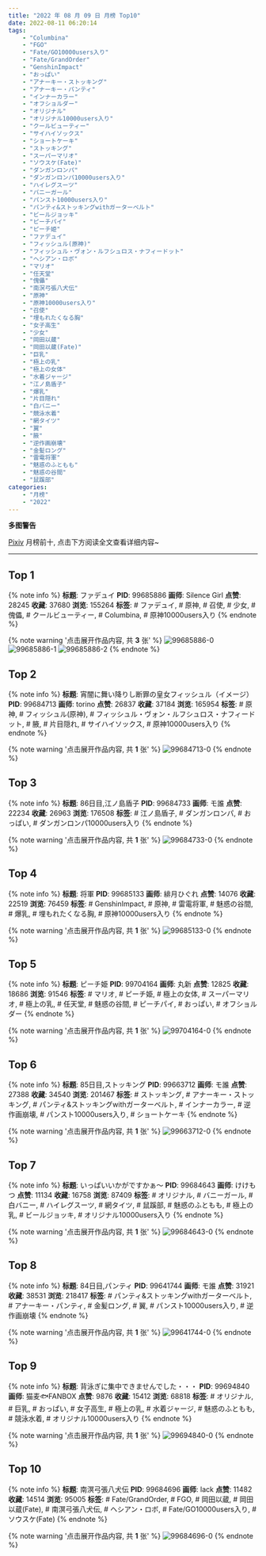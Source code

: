```yaml
---
title: "2022 年 08 月 09 日 月榜 Top10"
date: 2022-08-11 06:20:14
tags:
    - "Columbina"
    - "FGO"
    - "Fate/GO10000users入り"
    - "Fate/GrandOrder"
    - "GenshinImpact"
    - "おっぱい"
    - "アナーキー・ストッキング"
    - "アナーキー・パンティ"
    - "インナーカラー"
    - "オフショルダー"
    - "オリジナル"
    - "オリジナル10000users入り"
    - "クールビューティー"
    - "サイハイソックス"
    - "ショートケーキ"
    - "ストッキング"
    - "スーパーマリオ"
    - "ソウスケ(Fate)"
    - "ダンガンロンパ"
    - "ダンガンロンパ10000users入り"
    - "ハイレグスーツ"
    - "バニーガール"
    - "パンスト10000users入り"
    - "パンティ&ストッキングwithガーターベルト"
    - "ビールジョッキ"
    - "ピーチパイ"
    - "ピーチ姫"
    - "ファデュイ"
    - "フィッシュル(原神)"
    - "フィッシュル・ヴォン・ルフシュロス・ナフィードット"
    - "ヘシアン・ロボ"
    - "マリオ"
    - "任天堂"
    - "傀儡"
    - "南溟弓張八犬伝"
    - "原神"
    - "原神10000users入り"
    - "召使"
    - "埋もれたくなる胸"
    - "女子高生"
    - "少女"
    - "岡田以蔵"
    - "岡田以蔵(Fate)"
    - "巨乳"
    - "極上の乳"
    - "極上の女体"
    - "水着ジャージ"
    - "江ノ島盾子"
    - "爆乳"
    - "片目隠れ"
    - "白バニー"
    - "競泳水着"
    - "網タイツ"
    - "翼"
    - "腋"
    - "逆作画崩壊"
    - "金髪ロング"
    - "雷電将軍"
    - "魅惑のふともも"
    - "魅惑の谷間"
    - "鼠蹊部"
categories:
    - "月榜"
    - "2022"
---
```


<i class="fa fa-triangle-exclamation"></i>**多图警告**<i class="fa fa-triangle-exclamation"></i>

[Pixiv](https://www.pixiv.net/) 月榜前十, 点击下方阅读全文查看详细内容~

<!-- more -->

---

## Top 1

{% note info %}
**标题**: ファデュイ
**PID**: 99685886 **画师**: Silence Girl
**点赞**: 28245 **收藏**: 37680 **浏览**: 155264
**标签**: # ファデュイ, # 原神, # 召使, # 少女, # 傀儡, # クールビューティー, # Columbina, # 原神10000users入り
{% endnote %}

{% note warning '点击展开作品内容, 共 **3** 张' %}
![99685886-0](https://i.pixiv.re/img-original/img/2022/07/13/00/35/01/99685886_p0.png)
![99685886-1](https://i.pixiv.re/img-original/img/2022/07/13/00/35/01/99685886_p1.png)
![99685886-2](https://i.pixiv.re/img-original/img/2022/07/13/00/35/01/99685886_p2.png)
{% endnote %}

## Top 2

{% note info %}
**标题**: 宵闇に舞い降りし断罪の皇女フィッシュル（イメージ）
**PID**: 99684713 **画师**: torino
**点赞**: 26837 **收藏**: 37184 **浏览**: 165954
**标签**: # 原神, # フィッシュル(原神), # フィッシュル・ヴォン・ルフシュロス・ナフィードット, # 腋, # 片目隠れ, # サイハイソックス, # 原神10000users入り
{% endnote %}

{% note warning '点击展开作品内容, 共 **1** 张' %}
![99684713-0](https://i.pixiv.re/img-original/img/2022/07/13/00/00/22/99684713_p0.jpg)
{% endnote %}

## Top 3

{% note info %}
**标题**: 86日目,江ノ島盾子
**PID**: 99684733 **画师**: モ誰
**点赞**: 22234 **收藏**: 26963 **浏览**: 176508
**标签**: # 江ノ島盾子, # ダンガンロンパ, # おっぱい, # ダンガンロンパ10000users入り
{% endnote %}

{% note warning '点击展开作品内容, 共 **1** 张' %}
![99684733-0](https://i.pixiv.re/img-original/img/2022/07/13/00/00/24/99684733_p0.jpg)
{% endnote %}

## Top 4

{% note info %}
**标题**: 将軍
**PID**: 99685133 **画师**: 緋月ひぐれ
**点赞**: 14076 **收藏**: 22519 **浏览**: 76459
**标签**: # GenshinImpact, # 原神, # 雷電将軍, # 魅惑の谷間, # 爆乳, # 埋もれたくなる胸, # 原神10000users入り
{% endnote %}

{% note warning '点击展开作品内容, 共 **1** 张' %}
![99685133-0](https://i.pixiv.re/img-original/img/2022/07/13/00/07/44/99685133_p0.png)
{% endnote %}

## Top 5

{% note info %}
**标题**: ピーチ姫
**PID**: 99704164 **画师**: 丸新
**点赞**: 12825 **收藏**: 18686 **浏览**: 91546
**标签**: # マリオ, # ピーチ姫, # 極上の女体, # スーパーマリオ, # 極上の乳, # 任天堂, # 魅惑の谷間, # ピーチパイ, # おっぱい, # オフショルダー
{% endnote %}

{% note warning '点击展开作品内容, 共 **1** 张' %}
![99704164-0](https://i.pixiv.re/img-original/img/2022/07/13/22/53/06/99704164_p0.jpg)
{% endnote %}

## Top 6

{% note info %}
**标题**: 85日目,ストッキング
**PID**: 99663712 **画师**: モ誰
**点赞**: 27388 **收藏**: 34540 **浏览**: 201467
**标签**: # ストッキング, # アナーキー・ストッキング, # パンティ&ストッキングwithガーターベルト, # インナーカラー, # 逆作画崩壊, # パンスト10000users入り, # ショートケーキ
{% endnote %}

{% note warning '点击展开作品内容, 共 **1** 张' %}
![99663712-0](https://i.pixiv.re/img-original/img/2022/07/12/00/00/23/99663712_p0.jpg)
{% endnote %}

## Top 7

{% note info %}
**标题**: いっぱいいかがですかぁ～
**PID**: 99684643 **画师**: けけもつ
**点赞**: 11134 **收藏**: 16758 **浏览**: 87409
**标签**: # オリジナル, # バニーガール, # 白バニー, # ハイレグスーツ, # 網タイツ, # 鼠蹊部, # 魅惑のふともも, # 極上の乳, # ビールジョッキ, # オリジナル10000users入り
{% endnote %}

{% note warning '点击展开作品内容, 共 **1** 张' %}
![99684643-0](https://i.pixiv.re/img-original/img/2022/07/13/00/00/03/99684643_p0.jpg)
{% endnote %}

## Top 8

{% note info %}
**标题**: 84日目,パンティ
**PID**: 99641744 **画师**: モ誰
**点赞**: 31921 **收藏**: 38531 **浏览**: 218417
**标签**: # パンティ&ストッキングwithガーターベルト, # アナーキー・パンティ, # 金髪ロング, # 翼, # パンスト10000users入り, # 逆作画崩壊
{% endnote %}

{% note warning '点击展开作品内容, 共 **1** 张' %}
![99641744-0](https://i.pixiv.re/img-original/img/2022/07/11/00/00/09/99641744_p0.jpg)
{% endnote %}

## Top 9

{% note info %}
**标题**: 背泳ぎに集中できませんでした・・・
**PID**: 99694840 **画师**: 猫麦🐟FANBOX
**点赞**: 9876 **收藏**: 15412 **浏览**: 68818
**标签**: # オリジナル, # 巨乳, # おっぱい, # 女子高生, # 極上の乳, # 水着ジャージ, # 魅惑のふともも, # 競泳水着, # オリジナル10000users入り
{% endnote %}

{% note warning '点击展开作品内容, 共 **1** 张' %}
![99694840-0](https://i.pixiv.re/img-original/img/2022/07/13/14/42/47/99694840_p0.png)
{% endnote %}

## Top 10

{% note info %}
**标题**: 南溟弓張八犬伝
**PID**: 99684696 **画师**: lack
**点赞**: 11482 **收藏**: 14514 **浏览**: 95005
**标签**: # Fate/GrandOrder, # FGO, # 岡田以蔵, # 岡田以蔵(Fate), # 南溟弓張八犬伝, # ヘシアン・ロボ, # Fate/GO10000users入り, # ソウスケ(Fate)
{% endnote %}

{% note warning '点击展开作品内容, 共 **1** 张' %}
![99684696-0](https://i.pixiv.re/img-original/img/2022/07/13/00/00/12/99684696_p0.png)
{% endnote %}
